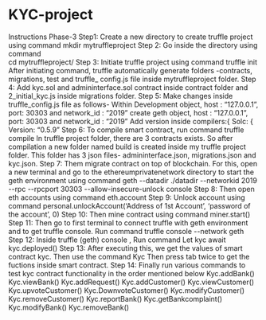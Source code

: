 # KYC-project

Instructions Phase-3
Step1: Create a new directory to create truffle project using command 
             mkdir mytruffleproject 
Step 2: Go inside the directory using command	
             cd mytruffleproject/
Step 3: Initiate truffle project using command 
             truffle init
After initiating command,  truffle automatically generate folders -contracts, migrations, test and truffle_ config.js file inside mytruffleproject folder.
Step 4: Add kyc.sol and admininterface.sol contract inside contract folder and 2_initial_kyc.js inside migrations folder. 
Step 5: Make changes inside truffle_config.js file as follows-
          Within Development object,  host : “127.0.0.1”, port: 30303 and network_id : “2019”
           create geth object,  host : “127.0.0.1”, port: 30303 and network_id : “2019”
           Add version inside compilers:{ 
                                             Solc: {
                                                  Version: “0.5.9”
Step 6: To compile smart contract, run command
              truffle compile
 In truffle project folder, there are 3 contracts exists. So after compilation a new folder named build is created inside my truffle project folder. This folder has 3 json files- admininterface.json, migrations.json and kyc.json.
Step 7: Them migrate contract on top of blockchain. For this, open a new terminal and go to the ethereumprivatenetwork directory to start the geth environment using command
             geth --datadir ./datadir --networkid 2019 --rpc --rpcport 30303 --allow-insecure-unlock console
Step 8: Then open eth accounts using command 
             eth.account
Step 9: Unlock account using command
            personal.unlockAccount(‘Address of 1st Account’, ‘password of the account’, 0) 
Step 10: Then mine contract using command
           miner.start()
Step 11: Then go to first terminal to connect truffle with geth environment and to get truffle console. Run command
                truffle console --network geth
Step 12: Inside truffle (geth) console , Run command
                Let kyc await kyc.deployed()
Step 13: After executing this, we get the values of smart contract kyc. Then use the command
                 Kyc
Then press tab twice to get the fuctions inside smart contract.
Step 14: Finally run various commands to test kyc contract functionality in the order mentioned below
Kyc.addBank()
Kyc.viewBank()
Kyc.addRequest()
Kyc.addCustomer()
Kyc.viewCustomer()
Kyc.upvoteCustomer()
Kyc.DownvoteCustomer()
Kyc.modifyCustomer()
Kyc.removeCustomer()
Kyc.reportBank()
Kyc.getBankcomplaint()
Kyc.modifyBank()
Kyc.removeBank()







